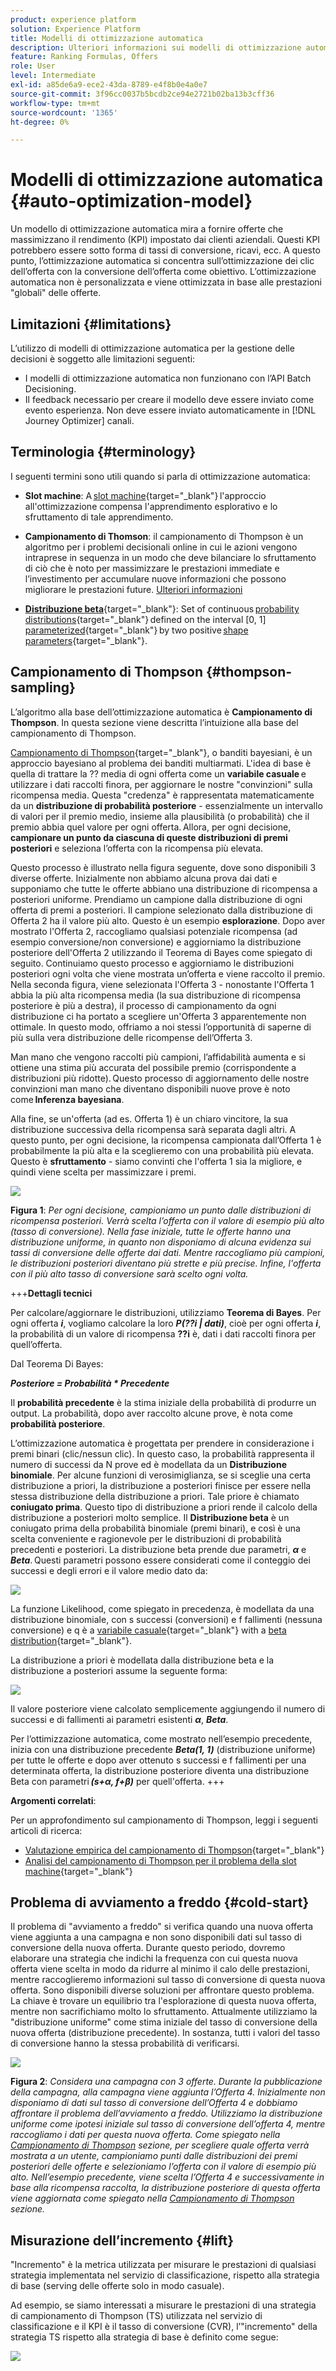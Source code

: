 ```yaml
---
product: experience platform
solution: Experience Platform
title: Modelli di ottimizzazione automatica
description: Ulteriori informazioni sui modelli di ottimizzazione automatica
feature: Ranking Formulas, Offers
role: User
level: Intermediate
exl-id: a85de6a9-ece2-43da-8789-e4f8b0e4a0e7
source-git-commit: 3f96cc0037b5bcdb2ce94e2721b02ba13b3cff36
workflow-type: tm+mt
source-wordcount: '1365'
ht-degree: 0%

---
```


# Modelli di ottimizzazione automatica {#auto-optimization-model}

Un modello di ottimizzazione automatica mira a fornire offerte che massimizzano il rendimento (KPI) impostato dai clienti aziendali. Questi KPI potrebbero essere sotto forma di tassi di conversione, ricavi, ecc. A questo punto, l’ottimizzazione automatica si concentra sull’ottimizzazione dei clic dell’offerta con la conversione dell’offerta come obiettivo. L’ottimizzazione automatica non è personalizzata e viene ottimizzata in base alle prestazioni &quot;globali&quot; delle offerte.

## Limitazioni  {#limitations}

L’utilizzo di modelli di ottimizzazione automatica per la gestione delle decisioni è soggetto alle limitazioni seguenti:

* I modelli di ottimizzazione automatica non funzionano con l’API Batch Decisioning.
* Il feedback necessario per creare il modello deve essere inviato come evento esperienza. Non deve essere inviato automaticamente in [!DNL Journey Optimizer] canali.

## Terminologia {#terminology}

I seguenti termini sono utili quando si parla di ottimizzazione automatica:

* **Slot machine**: A [slot machine](https://en.wikipedia.org/wiki/Multi-armed_bandit){target="_blank"} l&#39;approccio all&#39;ottimizzazione compensa l&#39;apprendimento esplorativo e lo sfruttamento di tale apprendimento.

* **Campionamento di Thomson**: il campionamento di Thompson è un algoritmo per i problemi decisionali online in cui le azioni vengono intraprese in sequenza in un modo che deve bilanciare lo sfruttamento di ciò che è noto per massimizzare le prestazioni immediate e l’investimento per accumulare nuove informazioni che possono migliorare le prestazioni future. [Ulteriori informazioni](#thompson-sampling)

* [**Distribuzione beta**](https://en.wikipedia.org/wiki/Beta_distribution){target="_blank"}: Set of continuous [probability distributions](https://en.wikipedia.org/wiki/Probability_distribution){target="_blank"} defined on the interval [0, 1] [parameterized](https://en.wikipedia.org/wiki/Statistical_parameter){target="_blank"} by two positive [shape parameters](https://en.wikipedia.org/wiki/Shape_parameter){target="_blank"}.

## Campionamento di Thompson {#thompson-sampling}

L’algoritmo alla base dell’ottimizzazione automatica è **Campionamento di Thompson**. In questa sezione viene descritta l’intuizione alla base del campionamento di Thompson.

[Campionamento di Thompson](https://en.wikipedia.org/wiki/Thompson_sampling){target="_blank"}, o banditi bayesiani, è un approccio bayesiano al problema dei banditi multiarmati.  L&#39;idea di base è quella di trattare la ?? media di ogni offerta come un **variabile casuale** e utilizzare i dati raccolti finora, per aggiornare le nostre &quot;convinzioni&quot; sulla ricompensa media. Questa &quot;credenza&quot; è rappresentata matematicamente da un **distribuzione di probabilità posteriore** - essenzialmente un intervallo di valori per il premio medio, insieme alla plausibilità (o probabilità) che il premio abbia quel valore per ogni offerta. Allora, per ogni decisione, **campionare un punto da ciascuna di queste distribuzioni di premi posteriori** e seleziona l’offerta con la ricompensa più elevata.

Questo processo è illustrato nella figura seguente, dove sono disponibili 3 diverse offerte. Inizialmente non abbiamo alcuna prova dai dati e supponiamo che tutte le offerte abbiano una distribuzione di ricompensa a posteriori uniforme. Prendiamo un campione dalla distribuzione di ogni offerta di premi a posteriori. Il campione selezionato dalla distribuzione di Offerta 2 ha il valore più alto. Questo è un esempio **esplorazione**. Dopo aver mostrato l&#39;Offerta 2, raccogliamo qualsiasi potenziale ricompensa (ad esempio conversione/non conversione) e aggiorniamo la distribuzione posteriore dell&#39;Offerta 2 utilizzando il Teorema di Bayes come spiegato di seguito.  Continuiamo questo processo e aggiorniamo le distribuzioni posteriori ogni volta che viene mostrata un’offerta e viene raccolto il premio. Nella seconda figura, viene selezionata l&#39;Offerta 3 - nonostante l&#39;Offerta 1 abbia la più alta ricompensa media (la sua distribuzione di ricompensa posteriore è più a destra), il processo di campionamento da ogni distribuzione ci ha portato a scegliere un&#39;Offerta 3 apparentemente non ottimale. In questo modo, offriamo a noi stessi l’opportunità di saperne di più sulla vera distribuzione delle ricompense dell’Offerta 3.

Man mano che vengono raccolti più campioni, l’affidabilità aumenta e si ottiene una stima più accurata del possibile premio (corrispondente a distribuzioni più ridotte). Questo processo di aggiornamento delle nostre convinzioni man mano che diventano disponibili nuove prove è noto come **Inferenza bayesiana**.

Alla fine, se un&#39;offerta (ad es. Offerta 1) è un chiaro vincitore, la sua distribuzione successiva della ricompensa sarà separata dagli altri. A questo punto, per ogni decisione, la ricompensa campionata dall’Offerta 1 è probabilmente la più alta e la sceglieremo con una probabilità più elevata. Questo è **sfruttamento** - siamo convinti che l&#39;offerta 1 sia la migliore, e quindi viene scelta per massimizzare i premi.

![](../assets/ai-ranking-thompson-sampling.png)

**Figura 1**: *Per ogni decisione, campioniamo un punto dalle distribuzioni di ricompensa posteriori. Verrà scelta l’offerta con il valore di esempio più alto (tasso di conversione). Nella fase iniziale, tutte le offerte hanno una distribuzione uniforme, in quanto non disponiamo di alcuna evidenza sui tassi di conversione delle offerte dai dati. Mentre raccogliamo più campioni, le distribuzioni posteriori diventano più strette e più precise. Infine, l&#39;offerta con il più alto tasso di conversione sarà scelto ogni volta.*

<!--
![](../assets/ai-ranking-thompson-sampling-initial.png)
![](../assets/ai-ranking-thompson-sampling-intermediate.png)
![](../assets/ai-ranking-thompson-sampling-ultimate.png)
-->

+++**Dettagli tecnici**

Per calcolare/aggiornare le distribuzioni, utilizziamo **Teorema di Bayes**. Per ogni offerta ***i***, vogliamo calcolare la loro ***P(??i | dati)***, cioè per ogni offerta ***i***, la probabilità di un valore di ricompensa **??i** è, dati i dati raccolti finora per quell’offerta.

Dal Teorema Di Bayes:

***Posteriore = Probabilità * Precedente***

Il **probabilità precedente** è la stima iniziale della probabilità di produrre un output. La probabilità, dopo aver raccolto alcune prove, è nota come **probabilità posteriore**. 

L’ottimizzazione automatica è progettata per prendere in considerazione i premi binari (clic/nessun clic). In questo caso, la probabilità rappresenta il numero di successi da N prove ed è modellata da un **Distribuzione binomiale**. Per alcune funzioni di verosimiglianza, se si sceglie una certa distribuzione a priori, la distribuzione a posteriori finisce per essere nella stessa distribuzione della distribuzione a priori. Tale priore è chiamato **coniugato prima**. Questo tipo di distribuzione a priori rende il calcolo della distribuzione a posteriori molto semplice. Il **Distribuzione beta** è un coniugato prima della probabilità binomiale (premi binari), e così è una scelta conveniente e ragionevole per le distribuzioni di probabilità precedenti e posteriori. La distribuzione beta prende due parametri, ***α*** e ***Beta***. Questi parametri possono essere considerati come il conteggio dei successi e degli errori e il valore medio dato da:

![](../assets/ai-ranking-beta-distribution.png)

La funzione Likelihood, come spiegato in precedenza, è modellata da una distribuzione binomiale, con s successi (conversioni) e f fallimenti (nessuna conversione) e q è a [variabile casuale](https://en.wikipedia.org/wiki/Random_variable){target="_blank"} with a [beta distribution](https://en.wikipedia.org/wiki/Beta_distribution){target="_blank"}.

La distribuzione a priori è modellata dalla distribuzione beta e la distribuzione a posteriori assume la seguente forma:

![](../assets/ai-ranking-posterior-distribution.svg)

Il valore posteriore viene calcolato semplicemente aggiungendo il numero di successi e di fallimenti ai parametri esistenti ***α***, ***Beta***.

Per l’ottimizzazione automatica, come mostrato nell’esempio precedente, inizia con una distribuzione precedente ***Beta(1, 1)*** (distribuzione uniforme) per tutte le offerte e dopo aver ottenuto s successi e f fallimenti per una determinata offerta, la distribuzione posteriore diventa una distribuzione Beta con parametri ***(s+α, f+β)*** per quell&#39;offerta.
+++

**Argomenti correlati**:

Per un approfondimento sul campionamento di Thompson, leggi i seguenti articoli di ricerca:
* [Valutazione empirica del campionamento di Thompson](https://proceedings.neurips.cc/paper/2011/file/e53a0a2978c28872a4505bdb51db06dc-Paper.pdf){target="_blank"}
* [Analisi del campionamento di Thompson per il problema della slot machine](https://proceedings.mlr.press/v23/agrawal12/agrawal12.pdf){target="_blank"}

## Problema di avviamento a freddo {#cold-start}

Il problema di &quot;avviamento a freddo&quot; si verifica quando una nuova offerta viene aggiunta a una campagna e non sono disponibili dati sul tasso di conversione della nuova offerta. Durante questo periodo, dovremo elaborare una strategia che indichi la frequenza con cui questa nuova offerta viene scelta in modo da ridurre al minimo il calo delle prestazioni, mentre raccoglieremo informazioni sul tasso di conversione di questa nuova offerta. Sono disponibili diverse soluzioni per affrontare questo problema. La chiave è trovare un equilibrio tra l&#39;esplorazione di questa nuova offerta, mentre non sacrifichiamo molto lo sfruttamento. Attualmente utilizziamo la &quot;distribuzione uniforme&quot; come stima iniziale del tasso di conversione della nuova offerta (distribuzione precedente). In sostanza, tutti i valori del tasso di conversione hanno la stessa probabilità di verificarsi.


![](../assets/ai-ranking-cold-start-strategies.png)

**Figura 2**: *Considera una campagna con 3 offerte. Durante la pubblicazione della campagna, alla campagna viene aggiunta l’Offerta 4. Inizialmente non disponiamo di dati sul tasso di conversione dell’Offerta 4 e dobbiamo affrontare il problema dell’avviamento a freddo. Utilizziamo la distribuzione uniforme come ipotesi iniziale sul tasso di conversione dell’offerta 4, mentre raccogliamo i dati per questa nuova offerta. Come spiegato nella [Campionamento di Thompson](#thompson-sampling) sezione, per scegliere quale offerta verrà mostrata a un utente, campioniamo punti dalle distribuzioni dei premi posteriori delle offerte e selezioniamo l’offerta con il valore di esempio più alto. Nell’esempio precedente, viene scelta l’Offerta 4 e successivamente in base alla ricompensa raccolta, la distribuzione posteriore di questa offerta viene aggiornata come spiegato nella [Campionamento di Thompson](#thompson-sampling) sezione.*

## Misurazione dell’incremento {#lift}

&quot;Incremento&quot; è la metrica utilizzata per misurare le prestazioni di qualsiasi strategia implementata nel servizio di classificazione, rispetto alla strategia di base (serving delle offerte solo in modo casuale).

Ad esempio, se siamo interessati a misurare le prestazioni di una strategia di campionamento di Thompson (TS) utilizzata nel servizio di classificazione e il KPI è il tasso di conversione (CVR), l’&quot;incremento&quot; della strategia TS rispetto alla strategia di base è definito come segue:

![](../assets/ai-ranking-lift.png)
